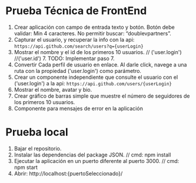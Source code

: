 # Prueba Técnica de FrontEnd

1. Crear aplicación con campo de entrada texto y botón.
   Botón debe validar: Min 4 caracteres. No permitir buscar: “doublevpartners”.
2. Capturar el usuario, y recuperar la info con la api: `https://api.github.com/search/users?q={userLogin}`
3. Mostrar el nombre y el id de los primeros 10 usuarios. // ('user.login') //('user.id') 7. TODO: Implementar paso 7.
4. Convertir Cada perfil de usuario en enlace. Al darle click, navege a una ruta con la propiedad ('user.login') como parámetro.
5. Crear un componente independiente que consulte el usuario con el ('user.login') a la api: `https://api.github.com/users/{userLogin}`
6. Mostrar el nombre, avatar y bio.
7. Crear gráfico de barras simple que muestre el número de seguidores de los primeros 10 usuarios.
8. Componente para mensajes de error en la aplicación

# Prueba local
1. Bajar el repositorio.
2. Instalar las dependencias del package JSON. // cmd: npm install
3. Ejecutar la aplicación en un puerto diferente al puerto 3000. // cmd: npm start
4. Abrir: http://localhost:{puertoSeleccionado}/

